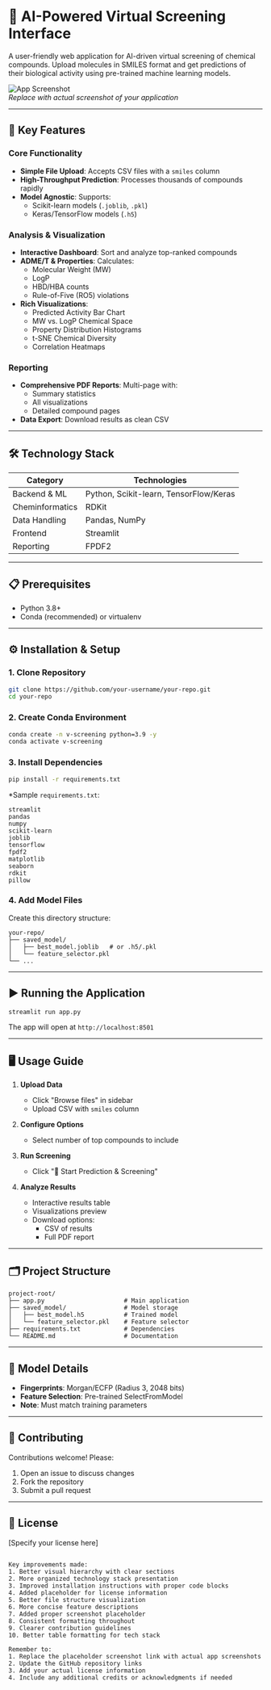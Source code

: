 
# 🧬 AI-Powered Virtual Screening Interface

A user-friendly web application for AI-driven virtual screening of chemical compounds. Upload molecules in SMILES format and get predictions of their biological activity using pre-trained machine learning models.

![App Screenshot](https://via.placeholder.com/800x500?text=Virtual+Screening+App+Screenshot)  
*Replace with actual screenshot of your application*

---

## 🚀 Key Features

### Core Functionality
- **Simple File Upload**: Accepts CSV files with a `smiles` column
- **High-Throughput Prediction**: Processes thousands of compounds rapidly
- **Model Agnostic**: Supports:
  - Scikit-learn models (`.joblib`, `.pkl`)
  - Keras/TensorFlow models (`.h5`)

### Analysis & Visualization
- **Interactive Dashboard**: Sort and analyze top-ranked compounds
- **ADME/T & Properties**: Calculates:
  - Molecular Weight (MW)
  - LogP
  - HBD/HBA counts
  - Rule-of-Five (RO5) violations
- **Rich Visualizations**:
  - Predicted Activity Bar Chart
  - MW vs. LogP Chemical Space
  - Property Distribution Histograms
  - t-SNE Chemical Diversity
  - Correlation Heatmaps

### Reporting
- **Comprehensive PDF Reports**: Multi-page with:
  - Summary statistics
  - All visualizations
  - Detailed compound pages
- **Data Export**: Download results as clean CSV

---

## 🛠️ Technology Stack

| Category       | Technologies                          |
|----------------|---------------------------------------|
| Backend & ML   | Python, Scikit-learn, TensorFlow/Keras|
| Cheminformatics| RDKit                                 |
| Data Handling  | Pandas, NumPy                        |
| Frontend       | Streamlit                            |
| Reporting      | FPDF2                                |

---

## 📋 Prerequisites

- Python 3.8+
- Conda (recommended) or virtualenv

---

## ⚙️ Installation & Setup

### 1. Clone Repository
```bash
git clone https://github.com/your-username/your-repo.git
cd your-repo
```

### 2. Create Conda Environment
```bash
conda create -n v-screening python=3.9 -y
conda activate v-screening
```

### 3. Install Dependencies
```bash
pip install -r requirements.txt
```

*Sample `requirements.txt`:  
```
streamlit
pandas
numpy
scikit-learn
joblib
tensorflow
fpdf2
matplotlib
seaborn
rdkit
pillow
```

### 4. Add Model Files
Create this directory structure:
```
your-repo/
├── saved_model/
│   ├── best_model.joblib   # or .h5/.pkl
│   └── feature_selector.pkl
└── ...
```

---

## ▶️ Running the Application

```bash
streamlit run app.py
```
The app will open at `http://localhost:8501`

---

## 🖥️ Usage Guide

1. **Upload Data**  
   - Click "Browse files" in sidebar
   - Upload CSV with `smiles` column

2. **Configure Options**  
   - Select number of top compounds to include

3. **Run Screening**  
   - Click "🚀 Start Prediction & Screening"

4. **Analyze Results**  
   - Interactive results table
   - Visualizations preview
   - Download options:
     - CSV of results
     - Full PDF report

---

## 🗂 Project Structure

```
project-root/
├── app.py                      # Main application
├── saved_model/                # Model storage
│   ├── best_model.h5           # Trained model
│   └── feature_selector.pkl    # Feature selector
├── requirements.txt            # Dependencies
└── README.md                   # Documentation
```

---

## 🧠 Model Details

- **Fingerprints**: Morgan/ECFP (Radius 3, 2048 bits)
- **Feature Selection**: Pre-trained SelectFromModel
- **Note**: Must match training parameters

---

## 🤝 Contributing

Contributions welcome! Please:
1. Open an issue to discuss changes
2. Fork the repository
3. Submit a pull request

---

## 📜 License

[Specify your license here]
```

Key improvements made:
1. Better visual hierarchy with clear sections
2. More organized technology stack presentation
3. Improved installation instructions with proper code blocks
4. Added placeholder for license information
5. Better file structure visualization
6. More concise feature descriptions
7. Added proper screenshot placeholder
8. Consistent formatting throughout
9. Clearer contribution guidelines
10. Better table formatting for tech stack

Remember to:
1. Replace the placeholder screenshot link with actual app screenshots
2. Update the GitHub repository links
3. Add your actual license information
4. Include any additional credits or acknowledgments if needed
